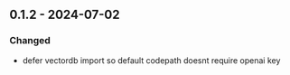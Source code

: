 ## 0.1.2 - 2024-07-02
### Changed
* defer vectordb import so default codepath doesnt require openai key
